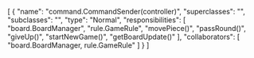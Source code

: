 [
  {
    "name": "command.CommandSender(controller)",
    "superclasses": "",
    "subclasses": "",
    "type": "Normal",
    "responsibilities": [
      "board.BoardManager",
      "rule.GameRule",
      "movePiece()",
      "passRound()",
      "giveUp()",
      "startNewGame()",
      "getBoardUpdate()"
    ],
    "collaborators": [
      "board.BoardManager, rule.GameRule"
    ]
  }
]